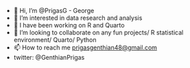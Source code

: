 - 👋 Hi, I’m @PrigasG - George 
- 👀 I’m interested in data research and analysis
- 🌱 I have been working on R and Quarto
- 💞️ I’m looking to collaborate on any fun projects/ R statistical environment/ Quarto/ Python
- 📫 How to reach me prigasgenthian48@gmail.com
- twitter: @GenthianPrigas

<!---
PrigasG/PrigasG is a ✨ special ✨ repository because its `README.md` (this file) appears on your GitHub profile.
You can click the Preview link to take a look at your changes.
--->

